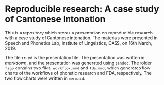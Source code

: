 # Reproducible research: A case study of Cantonese intonation

This is a repository which stores a presentation on reproducible research with a case study of Cantonese intonation. The materials were presented in Speech and Phonetics Lab, Institute of Linguistics, CASS, on 16th March, 2019.

The file `rr.md` is the presentation file. The presentation was written in *markdown*, and the presentation was generated using `pandoc`. The folder `figs` contains two files, `workflow.mmd` and `fda.mmd`, which generates flow charts of the workflows of phonetic research and FDA, respectively. The two flow charts were written in `mermaid`.
